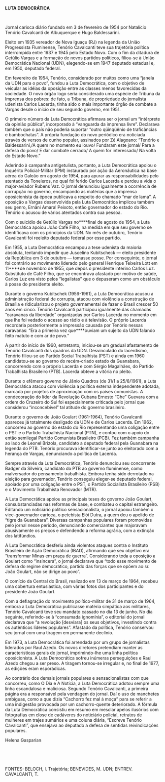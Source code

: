 **LUTA DEMOCRÁTICA**

 

Jornal carioca diário fundado em 3 de fevereiro de 1954 por Natalício
Tenório Cavalcanti de Albuquerque e Hugo Baldessarini.

Eleito em 1935 vereador de Nova Iguaçu (RJ) na legenda da União
Progressista Fluminense, Tenório Cavalcanti teve sua trajetória política
interrompida entre 1937 e 1945 pelo Estado Novo. Com o fim da ditadura
de Getúlio Vargas e a formação de novos partidos políticos, filiou-se à
União Democrática Nacional (UDN), elegendo-se em 1947 deputado estadual
e, em 1950, deputado federal.

Em fevereiro de 1954, Tenório, considerado por muitos como uma “janela
da UDN para o povo”, fundou a Luta Democrática, com o objetivo de
veicular as idéias da oposição entre as classes menos favorecidas da
sociedade. O novo órgão logo seria considerado uma espécie de Tribuna da
Imprensa dos pobres: de fato, a Tribuna, de propriedade do jornalista
udenista Carlos Lacerda, tinha sido o mais importante órgão de combate a
Vargas desde o início de seu segundo governo, em 1951.

O primeiro número da Luta Democrática afirmava ser o jornal um
“intérprete da opinião pública”, incorporado à “vanguarda da imprensa
livre”. Declarava também que o país não poderia suportar “outro
qüinqüênio de traficâncias e bambochatas”. A própria fundação do novo
periódico era noticiada através de versos de cunho popular, assinados
por Zé Alagoano: “Tenório e Baldessarini,/A quem no momento eu louvo/
Fundaram este jornal/ Para a defesa do povo/ E dar combate cerrado/ A
quem for interessado/ Na volta do Estado Novo.”

Aderindo à campanha antigetulista, portanto, a Luta Democrática apoiou o
Inquérito Policial-Militar (IPM) instaurado por ação da Aeronáutica na
base aérea do Galeão em agosto de 1954, para apurar as responsabilidades
pelo atentado da Toneleros, no qual foi ferido Carlos Lacerda e perdeu a
vida o major-aviador Rubens Vaz. O jornal denunciou igualmente a
ocorrência de corrupção no governo, encampando as matérias que a
imprensa oposicionista da época publicava a respeito do chamado “mar de
lama”. A oposição a Vargas desenvolvida pela Luta Democrática implicou
também seu genro, Ernâni Amaral Peixoto, então governador do estado do
Rio. Tenório o acusou de vários atentados contra sua pessoa.

Com o suicídio de Getúlio Vargas no****final de agosto de 1954, a Luta
Democrática apoiou João Café Filho, na medida em que seu governo se
identificava com os princípios da UDN. No mês de outubro, Tenório
Cavalcanti foi reeleito deputado federal por esse partido.

Em 1955, a Luta Democrática encampou a tese udenista da maioria
absoluta, tentando impedir que Juscelino Kubitscheck — eleito presidente
da República em 3 de outubro — tomasse posse. Por conseguinte, o jornal
foi contrário ao movimento liderado pelo general Henrique Teixeira Lott
em 11****de novembro de 1955, que depôs o presidente interino Carlos
Luz. Substituto de Café Filho, que se encontrava afastado por motivo de
saúde, Carlos Luz era visto pelos ”legalistas” que o depuseram como um
obstáculo à posse do presidente eleito.

Durante o governo Kubitschek (1956-1961), a Luta Democrática acusou a
administração federal de corrupta, atacou com violência a construção de
Brasília e ridicularizou o projeto governamental de fazer o Brasil
crescer 50 anos em cinco. Tenório Cavalcanti participou igualmente das
chamadas “caravanas da liberdade” organizadas por Carlos Lacerda no
momento em que lhe foi vedado o acesso ao rádio e à televisão. O próprio
Lacerda recordaria posteriormente a impressão causada por Tenório nessas
caravanas: “Era a primeira vez que****ouviam um sujeito da UDN falando
feito matuto e com ar de povo.”

A partir do início de 1960, entretanto, iniciou-se um gradual
afastamento de Tenório Cavalcanti dos quadros da UDN. Desvinculado do
lacerdismo, Tenório filiou-se ao Partido Social Trabalhista (PST) e
ainda em 1960 candidatou-se ao governo do recém-criado estado da
Guanabara, concorrendo com o próprio Lacerda e com Sérgio Magalhães, do
Partido Trabalhista Brasileiro (PTB). Lacerda obteve a vitória no
pleito.

Durante o efêmero governo de Jânio Quadros (de 31/1 a 25/8/1961), a Luta
Democrática atacou com violência a política externa independente
adotada, marcada por projetos de aproximação com os países comunistas. A
condecoração do líder da Revolução Cubana Ernesto “Che” Guevara com a
ordem do Cruzeiro do Sul foi especialmente criticada pelo jornal que
considerou “inconcebível” tal atitude do governo brasileiro.

Durante o governo de João Goulart (1961-1964), Tenório Cavalcanti
apareceu já totalmente desligado da UDN e de Carlos Lacerda. Em 1962,
concorreu ao governo do estado do Rio representando uma coligação entre
o PST e o Partido Trabalhista Nacional (PTN), e contou com o apoio do
então semilegal Partido Comunista Brasileiro (PCB). Fez também campanha
ao lado de Leonel Brizola, candidato a deputado federal pela Guanabara
na legenda do PTB. Tenório procurava identificar-se junto ao eleitorado
com a herança de Vargas, denunciando a política de Lacerda.

Sempre através da Luta Democrática, Tenório denunciou seu concorrente
Badger da Silveira, candidato do PTB ao governo fluminense, como
malversador do pensamento trabalhista. Embora tenha sido derrotado na
eleição para governador, Tenório conseguiu eleger-se deputado federal,
apoiado por uma coligação entre o PST, o Partido Socialista Brasileiro
(PSB) e o Movimento Trabalhista Renovador (MTR).

A Luta Democrática apoiou as principais teses do governo João Goulart,
consubstanciadas nas reformas de base, e combateu o capital estrangeiro.
Editando um noticiário político sensacionalista, o jornal apoiou também
o vice-governador carioca, o petebista Elói Dutra, a quem deu o apelido
de “tigre da Guanabara”. Diversas campanhas populares foram promovidas
pelo jornal nesse período, denunciando comerciantes que majoravam
abusivamente os preços e defendendo a reforma agrária, com a extinção
dos latifúndios.

A Luta Democrática desferiu ainda violentos ataques contra o Instituto
Brasileiro de Ação Democrática (IBAD), afirmando que seu objetivo era
“transformar Minas em praça de guerra”. Considerando toda a oposição a
Goulart como “insincera”, o jornal declarava que “todo esse movimento de
defesa do regime democrático, partido das forças que se opõem ao sr.
João Goulart, não se dirige ao povo”.

O comício da Central do Brasil, realizado em 13 de março de 1964,
recebeu uma cobertura entusiástica, com várias fotos dos participantes e
do presidente João Goulart.

Com a deflagração do movimento político-militar de 31 de março de 1964,
embora a Luta Democrática publicasse matéria simpática aos militares,
Tenório Cavalcanti teve seu mandato cassado no dia 13 de junho. No dia
seguinte, referindo-se à “consumada ignomínia”, o editorial do jornal
declarava que “a revolução [desviara] os seus objetivos, investindo
contra os autênticos líderes populares”. Afastado da política, Tenório
conservou seu jornal com uma tiragem em permanente declínio.

Em 1973, a Luta Democrática foi arrendada por um grupo de jornalistas
liderados por Raul Azedo. Os novos diretores pretendiam manter as
características gerais do jornal, imprimindo-lhe uma linha política
oposicionista. A Luta Democrática sofreu inúmeras perseguições e Raul
Azedo chegou a ser preso. A tiragem tornou-se irregular e, no final de
1977, as edições eram esporádicas.

Ao contrário dos demais jornais populares e sensacionalistas com que
concorreu, como O Dia e A Notícia, a Luta Democrática adotou sempre uma
linha escandalosa e maliciosa. Segundo Tenório Cavalcanti, a primeira
página era a responsável pela vendagem do jornal. Daí o uso de manchetes
ambíguas, como a que dizia “Cachorro fez mal à moça” para se referir a
uma indigestão provocada por um cachorro-quente deteriorado. A fórmula
da Luta Democrática consistiu em resumo em mesclar apelos ilusórios com
fotografias em close de cadáveres do noticiário policial, retratos de
mulheres em trajes sumários e uma coluna diária, “Escreve Tenório
Cavalcanti”, que ensejava ao deputado a defesa de sentidas
reivindicações populares.

Helena Gasparian

 

 

FONTES: BELOCH, I. Trajetória; BENEVIDES, M. UDN; ENTREV. CAVALCANTI, T.

 
